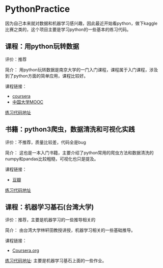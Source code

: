 # PythonPractice

因为自己本来就对数据和机器学习感兴趣，因此最近开始看python，做下kaggle比赛之类的，这个项目主要是学习python的一些基本的练习代码。

## 课程：用python玩转数据

评价：推荐

简介：
    用python玩转数据是南京大学的一门入门课程，课程属于入门课程，涉及到了python方面的简单应用，课程比较好。

课程链接：

- [coursera](https://www.coursera.org/learn/hipython/home/welcome)
- [中国大学MOOC](https://www.icourse163.org/course/NJU-1001571005)

[练习代码地址](https://github.com/oneWalker/PythonPractice/tree/master/DataProcessinginPython)

## 书籍：python3爬虫，数据清洗和可视化实践

评价：不推荐，质量比较差，代码全是bug

简介：
    这也是一本入门书籍，主要介绍了python常用的爬虫方法和数据清洗的numpy和pandas比较粗糙，可视化也只是提及。

课程链接：

- [豆瓣](https://book.douban.com/subject/30190201/)

[练习代码地址](https://github.com/oneWalker/PythonPractice/tree/master/Python3ScrapyDataVisualize)

## 课程：机器学习基石(台湾大学)

评价：推荐，主要是机器学习的一些推导相关的

简介：
    由台湾大学林轩田教授讲授，机器学习相关的一些基础推导。

课程链接：

- [Coursera.org](https://www.coursera.org/learn/ntumlone-mathematicalfoundations?utm_campaign=header-for-students&utm_content=corp-to-landing-for-students&utm_medium=coursera&utm_source=header-for-students-link#instructors)

[练习代码地址](https://github.com/oneWalker/PythonPractice/tree/master/MLFoundations):
    主要是机器学习基石上面的一些作业。